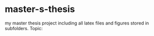 # master-s-thesis
my master thesis project including all latex files and figures stored in subfolders. Topic: 
